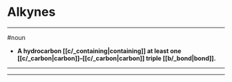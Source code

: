 # Alkynes
---
#noun
- **A hydrocarbon [[c/_containing|containing]] at least one [[c/_carbon|carbon]]–[[c/_carbon|carbon]] triple [[b/_bond|bond]].**
---
---
